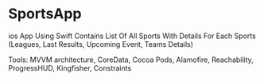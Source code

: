 # SportsApp
ios App Using Swift Contains List Of All Sports With Details For Each Sports (Leagues, Last Results, Upcoming Event, Teams Details)

Tools: MVVM architecture, CoreData, Cocoa Pods, Alamofire, Reachability, ProgressHUD, Kingfisher, Constraints
